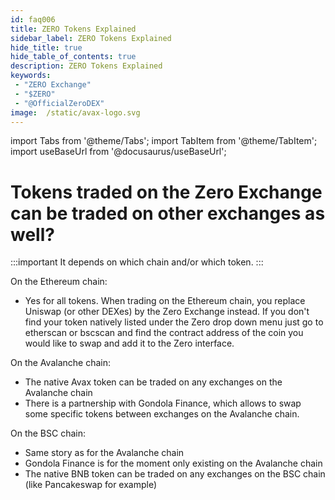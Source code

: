 ```yaml
---
id: faq006
title: ZERO Tokens Explained
sidebar_label: ZERO Tokens Explained
hide_title: true
hide_table_of_contents: true
description: ZERO Tokens Explained
keywords:
 - "ZERO Exchange"
 - "$ZERO"
 - "@OfficialZeroDEX"
image:  /static/avax-logo.svg
---
```


import Tabs from '@theme/Tabs';
import TabItem from '@theme/TabItem';
import useBaseUrl from '@docusaurus/useBaseUrl';

# Tokens traded on the Zero Exchange can be traded on other exchanges as well?

:::important
It depends on which chain and/or which token.
:::

On the Ethereum chain:
* Yes for all tokens. When trading on the Ethereum chain, you replace Uniswap (or other DEXes) by the Zero Exchange instead. If you don't find your token natively listed under the Zero drop down menu just go to etherscan or bscscan and find the contract address of the coin you would like to swap and add it to the Zero interface.


On the Avalanche chain:
* The native Avax token can be traded on any exchanges on the Avalanche chain
* There is a partnership with Gondola Finance, which allows to swap some specific tokens between exchanges on the Avalanche chain.  


On the BSC chain:
* Same story as for the Avalanche chain
* Gondola Finance is for the moment only existing on the Avalanche chain
* The native BNB token can be traded on any exchanges on the BSC chain (like Pancakeswap for example)
